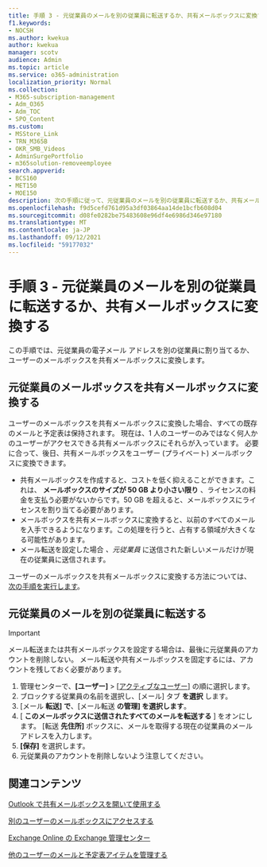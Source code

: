 ```yaml
---
title: 手順 3 - 元従業員のメールを別の従業員に転送するか、共有メールボックスに変換する
f1.keywords:
- NOCSH
ms.author: kwekua
author: kwekua
manager: scotv
audience: Admin
ms.topic: article
ms.service: o365-administration
localization_priority: Normal
ms.collection:
- M365-subscription-management
- Adm_O365
- Adm_TOC
- SPO_Content
ms.custom:
- MSStore_Link
- TRN_M365B
- OKR_SMB_Videos
- AdminSurgePortfolio
- m365solution-removeemployee
search.appverid:
- BCS160
- MET150
- MOE150
description: 次の手順に従って、元従業員のメールを別の従業員に転送するか、共有メールボックスに変換します。
ms.openlocfilehash: f9d5cefd761d95a3df03864aa14de1bcfb608d04
ms.sourcegitcommit: d08fe0282be75483608e96df4e6986d346e97180
ms.translationtype: MT
ms.contentlocale: ja-JP
ms.lasthandoff: 09/12/2021
ms.locfileid: "59177032"
---
```

# <a name="step-3---forward-a-former-employees-email-to-another-employee-or-convert-to-a-shared-mailbox"></a>手順 3 - 元従業員のメールを別の従業員に転送するか、共有メールボックスに変換する

この手順では、元従業員の電子メール アドレスを別の従業員に割り当てるか、ユーザーのメールボックスを共有メールボックスに変換します。

## <a name="convert-former-employees-mailbox-to-a-shared-mailbox"></a>元従業員のメールボックスを共有メールボックスに変換する

ユーザーのメールボックスを共有メールボックスに変換した場合、すべての既存のメールと予定表は保持されます。 現在は、1 人のユーザーのみではなく何人かのユーザーがアクセスできる共有メールボックスにそれらが入っています。 必要に合って、後日、共有メールボックスをユーザー (プライベート) メールボックスに変換できます。

- 共有メールボックスを作成すると、コストを低く抑えることができます。これは、 **メールボックスのサイズが 50 GB より小さい限り** 、ライセンスの料金を支払う必要がないからです。50 GB を超えると、メールボックスにライセンスを割り当てる必要があります。
- メールボックスを共有メールボックスに変換すると、以前のすべてのメールを入手できるようになります。この処理を行うと、占有する領域が大きくなる可能性があります。
- メール転送を設定した場合 *、元従業員* に送信された新しいメールだけが現在の従業員に送信されます。

ユーザーのメールボックスを共有メールボックスに変換する方法については、 [次の手順を実行します](../email/convert-user-mailbox-to-shared-mailbox.md)。

## <a name="forward-a-former-employees-email-to-another-employee"></a>元従業員のメールを別の従業員に転送する

 > [!IMPORTANT]
 > メール転送または共有メールボックスを設定する場合は、最後に元従業員のアカウントを削除しない。 メール転送や共有メールボックスを固定するには、アカウントを残しておく必要があります。

1. 管理センターで、**[ユーザー]** \> <a href="https://go.microsoft.com/fwlink/p/?linkid=834822" target="_blank">[アクティブなユーザー]</a> の順に選択します。
2. ブロックする従業員の名前を選択し、[メール] タブ **を選択** します。
3. [メール **転送] で**、[メール転送 **の管理] を選択します**。
4. [ **このメールボックスに送信されたすべてのメールを転送する** ] をオンにします。 [転送 **先住所]** ボックスに、メールを取得する現在の従業員のメール アドレスを入力します。
5. **[保存]** を選択します。
6. 元従業員のアカウントを削除しないよう注意してください。

## <a name="related-content"></a>関連コンテンツ

[Outlook で共有メールボックスを開いて使用する](https://support.microsoft.com/office/open-and-use-a-shared-mailbox-in-outlook-d94a8e9e-21f1-4240-808b-de9c9c088afd)

[別のユーザーのメールボックスにアクセスする](https://support.microsoft.com/office/access-another-person-s-mailbox-a909ad30-e413-40b5-a487-0ea70b763081)

[Exchange Online の Exchange 管理センター](/exchange/exchange-admin-center)

[他のユーザーのメールと予定表アイテムを管理する](https://support.microsoft.com/office/manage-another-person-s-mail-and-calendar-items-afb79d6b-2967-43b9-a944-a6b953190af5)

